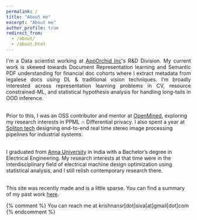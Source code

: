 ```yaml
---
permalink: /
title: "About me"
excerpt: "About me"
author_profile: true
redirect_from: 
  - /about/
  - /about.html
---
```


[comment]: <> (<t style="font-size:30px;"><b><t1 style="color:rgb&#40;139, 209, 212&#41;">Siva</t1>ramakrishnan Subramanian</b></t>)
[comment]: <> (<t style="font-size:30px;color:rgb&#40;139, 209, 212&#41;"><b>About me</b></t>)

<p align="justify">
I'm a Data scientist working at <a href="https://www.apporchid.com">AppOrchid Inc</a>'s R&D Division. My current work is skewed towards Document Representation learning and Semantic PDF understanding for financial doc cohorts where I extract metadata from legalese docs using DL & traditional vision techniques. I’m broadly interested across representation learning problems in CV, resource constrained-ML, and statistical hypothesis analysis for handling long-tails in OOD inference.
<br>
<br>

Prior to this, I was an OSS contributor and mentor at <a href="https://www.openmined.org">OpenMined</a>, exploring my research interests in PPML **∩** Differential privacy. I also spent a year at <a href="https://www.solitontech.com">Soliton tech</a> designing end-to-end real time stereo image processing pipelines for industrial systems.
<br>
<br>

I graduated from <a href="https://www.annauniv.edu">Anna University</a> in India with a Bachelor’s degree in Electrical Engineering. My research interests at that time were in the interdisciplinary field of electrical machine design optimization using statistical analysis, and I still relish contemporary research there.
<br>
<br>

This site was recently made and is a little sparse. You can find a summary of my past work <a href="https://krishnansr.github.io/cv">here</a>.

{% comment %}
You can reach me at krishnansr[dot]siva[at]gmail[dot]com
{% endcomment %}
</p>
